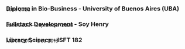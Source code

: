 ### Diploma in Bio-Business - University of Buenos Aires (UBA)
<p style="absolute; margin-top: -2rem; font-size: 13px;">June 2022</p>

### Fullstack Development - Soy Henry
<p style="absolute; margin-top: -2rem; font-size: 13px;">June 2020 - September 2020</p>

### Library Science - ISFT 182
<p style="absolute; margin-top: -2rem; font-size: 13px;">March 2015 - Dec 2018</p>

